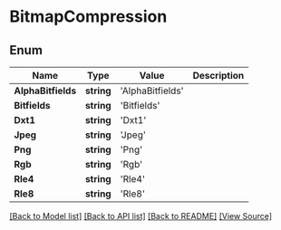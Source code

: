 ﻿# BitmapCompression


## Enum
Name | Type | Value | Description
------------ | ------------- | ------------- | -------------
**AlphaBitfields** | **string** | 'AlphaBitfields' | 
**Bitfields** | **string** | 'Bitfields' | 
**Dxt1** | **string** | 'Dxt1' | 
**Jpeg** | **string** | 'Jpeg' | 
**Png** | **string** | 'Png' | 
**Rgb** | **string** | 'Rgb' | 
**Rle4** | **string** | 'Rle4' | 
**Rle8** | **string** | 'Rle8' | 

[[Back to Model list]](../README.md#documentation-for-models) [[Back to API list]](../README.md#documentation-for-api-endpoints) [[Back to README]](../README.md) [[View Source]](../src/models/bitmapCompression.ts)

